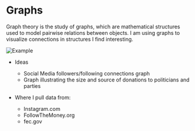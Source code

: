 # Graphs

Graph theory is the study of graphs, which are mathematical structures used to model pairwise relations between objects. I am using graphs to visualize connections in structures I find interesting.

![Example](https://miro.medium.com/max/900/1*QgllUYj2ieZE6U_O3p7Grg.png)

* Ideas
	- Social Media followers/following connections graph
	- Graph illustrating the size and source of donations to politicians and parties
 
 


* Where I pull data from:
	- Instagram.com
	- FollowTheMoney.org
	- fec.gov
